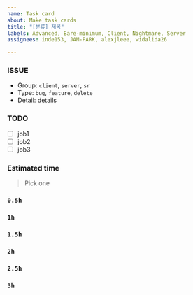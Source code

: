 ```yaml
---
name: Task card
about: Make task cards
title: "[분류] 제목"
labels: Advanced, Bare-minimum, Client, Nightmare, Server
assignees: inde153, JAM-PARK, alexjleee, widalida26

---
```


### ISSUE
- Group: `client`, `server`, `sr`
- Type: `bug`, `feature`, `delete`
- Detail: details

### TODO
- [ ] job1 
- [ ] job2
- [ ] job3

### Estimated time
> Pick one
### `0.5h`
### `1h`
### `1.5h`
### `2h`
### `2.5h`
### `3h`
